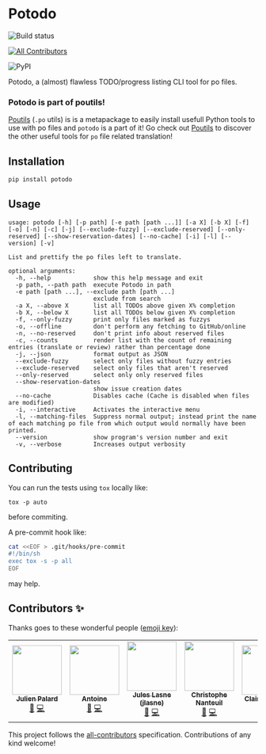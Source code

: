 # Potodo
![Build status](https://github.com/AFPy/Potodo/workflows/Tests/badge.svg)
<!-- ALL-CONTRIBUTORS-BADGE:START - Do not remove or modify this section -->
[![All Contributors](https://img.shields.io/badge/all_contributors-5-orange.svg?style=flat-square)](#contributors-)
<!-- ALL-CONTRIBUTORS-BADGE:END -->
![PyPI](https://img.shields.io/pypi/v/potodo)

Potodo, a (almost) flawless TODO/progress listing CLI tool for po files.

### Potodo is part of poutils!

[Poutils](https://pypi.org/project/poutils) (`.po` utils) is is a metapackage to easily install usefull Python tools to use with po files
and `potodo` is a part of it! Go check out [Poutils](https://pypi.org/project/poutils) to discover the other useful tools for `po` file related translation!

## Installation

```bash
pip install potodo
```

## Usage

```
usage: potodo [-h] [-p path] [-e path [path ...]] [-a X] [-b X] [-f] [-o] [-n] [-c] [-j] [--exclude-fuzzy] [--exclude-reserved] [--only-reserved] [--show-reservation-dates] [--no-cache] [-i] [-l] [--version] [-v]

List and prettify the po files left to translate.

optional arguments:
  -h, --help            show this help message and exit
  -p path, --path path  execute Potodo in path
  -e path [path ...], --exclude path [path ...]
                        exclude from search
  -a X, --above X       list all TODOs above given X% completion
  -b X, --below X       list all TODOs below given X% completion
  -f, --only-fuzzy      print only files marked as fuzzys
  -o, --offline         don't perform any fetching to GitHub/online
  -n, --no-reserved     don't print info about reserved files
  -c, --counts          render list with the count of remaining entries (translate or review) rather than percentage done
  -j, --json            format output as JSON
  --exclude-fuzzy       select only files without fuzzy entries
  --exclude-reserved    select only files that aren't reserved
  --only-reserved       select only only reserved files
  --show-reservation-dates
                        show issue creation dates
  --no-cache            Disables cache (Cache is disabled when files are modified)
  -i, --interactive     Activates the interactive menu
  -l, --matching-files  Suppress normal output; instead print the name of each matching po file from which output would normally have been printed.
  --version             show program's version number and exit
  -v, --verbose         Increases output verbosity
```

## Contributing

You can run the tests using `tox` locally like:

    tox -p auto

before commiting.

A pre-commit hook like:
```sh
cat <<EOF > .git/hooks/pre-commit
#!/bin/sh
exec tox -s -p all
EOF
```
may help.

## Contributors ✨

Thanks goes to these wonderful people ([emoji key](https://allcontributors.org/docs/en/emoji-key)):

<!-- ALL-CONTRIBUTORS-LIST:START - Do not remove or modify this section -->
<!-- prettier-ignore-start -->
<!-- markdownlint-disable -->
<table>
  <tr>
    <td align="center"><a href="https://mdk.fr"><img src="https://avatars2.githubusercontent.com/u/239510?v=4" width="100px;" alt=""/><br /><sub><b>Julien Palard</b></sub></a><br /><a href="https://github.com/Seluj78/Potodo/pulls?q=is%3Apr+reviewed-by%3AJulienPalard" title="Reviewed Pull Requests">👀</a> <a href="https://github.com/Seluj78/Potodo/commits?author=JulienPalard" title="Code">💻</a></td>
    <td align="center"><a href="https://github.com/awecx"><img src="https://avatars1.githubusercontent.com/u/43954001?v=4" width="100px;" alt=""/><br /><sub><b>Antoine</b></sub></a><br /><a href="https://github.com/Seluj78/Potodo/pulls?q=is%3Apr+reviewed-by%3Aawecx" title="Reviewed Pull Requests">👀</a> <a href="https://github.com/Seluj78/Potodo/commits?author=awecx" title="Code">💻</a></td>
    <td align="center"><a href="https://juleslasne.com"><img src="https://avatars0.githubusercontent.com/u/4641317?v=4" width="100px;" alt=""/><br /><sub><b>Jules Lasne (jlasne)</b></sub></a><br /><a href="https://github.com/Seluj78/Potodo/pulls?q=is%3Apr+reviewed-by%3ASeluj78" title="Reviewed Pull Requests">👀</a> <a href="https://github.com/Seluj78/Potodo/commits?author=Seluj78" title="Code">💻</a></td>
    <td align="center"><a href="https://github.com/christopheNan"><img src="https://avatars2.githubusercontent.com/u/35002064?v=4" width="100px;" alt=""/><br /><sub><b>Christophe Nanteuil</b></sub></a><br /><a href="https://github.com/Seluj78/Potodo/pulls?q=is%3Apr+reviewed-by%3AchristopheNan" title="Reviewed Pull Requests">👀</a> <a href="https://github.com/Seluj78/Potodo/commits?author=christopheNan" title="Code">💻</a></td>
    <td align="center"><a href="https://github.com/grenoya"><img src="https://avatars3.githubusercontent.com/u/996321?v=4" width="100px;" alt=""/><br /><sub><b>Claire Revillet</b></sub></a><br /><a href="https://github.com/Seluj78/Potodo/pulls?q=is%3Apr+reviewed-by%3Agrenoya" title="Reviewed Pull Requests">👀</a> <a href="https://github.com/Seluj78/Potodo/commits?author=grenoya" title="Code">💻</a></td>
  </tr>
</table>

<!-- markdownlint-enable -->
<!-- prettier-ignore-end -->
<!-- ALL-CONTRIBUTORS-LIST:END -->

This project follows the [all-contributors](https://github.com/all-contributors/all-contributors) specification. Contributions of any kind welcome!
